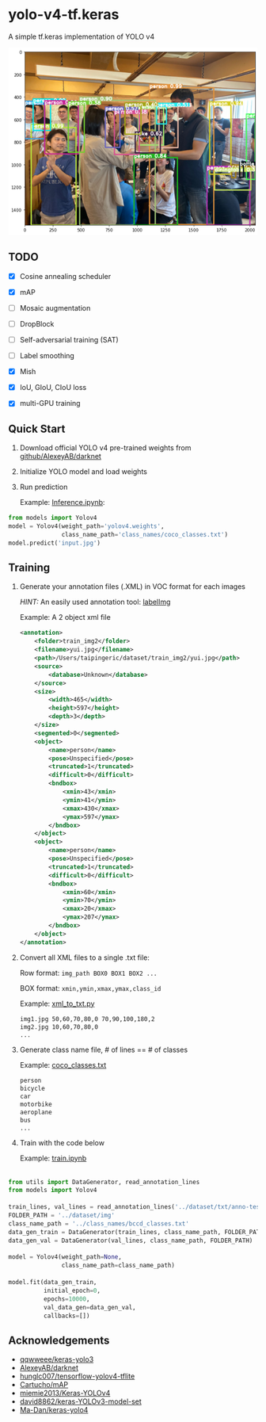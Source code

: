 # yolo-v4-tf.keras
A simple tf.keras implementation of YOLO v4

![asset/pred.png](asset/pred.png)

## TODO

- [X] Cosine annealing scheduler
- [X] mAP
- [ ] Mosaic augmentation
- [ ] DropBlock
- [ ] Self-adversarial training (SAT)
- [ ] Label smoothing
- [X] Mish
- [X] IoU, GIoU, CIoU loss 
- [X] multi-GPU training


## Quick Start

1. Download official YOLO v4 pre-trained weights from [github/AlexeyAB/darknet](https://drive.google.com/open?id=1cewMfusmPjYWbrnuJRuKhPMwRe_b9PaT)
2. Initialize YOLO model and load weights
3. Run prediction

    Example: [Inference.ipynb](notebook/Inference.ipynb):
```python
from models import Yolov4
model = Yolov4(weight_path='yolov4.weights', 
               class_name_path='class_names/coco_classes.txt')
model.predict('input.jpg')
```
    
## Training

1. Generate your annotation files (.XML) in VOC format for each images

    *HINT:* An easily used annotation tool: [labelImg](https://github.com/tzutalin/labelImg)
    
    Example: A 2 object xml file
    ```xml
    <annotation>
        <folder>train_img2</folder>
        <filename>yui.jpg</filename>
        <path>/Users/taipingeric/dataset/train_img2/yui.jpg</path>
        <source>
            <database>Unknown</database>
        </source>
        <size>
            <width>465</width>
            <height>597</height>
            <depth>3</depth>
        </size>
        <segmented>0</segmented>
        <object>
            <name>person</name>
            <pose>Unspecified</pose>
            <truncated>1</truncated>
            <difficult>0</difficult>
            <bndbox>
                <xmin>43</xmin>
                <ymin>41</ymin>
                <xmax>430</xmax>
                <ymax>597</ymax>
            </bndbox>
        </object>
        <object>
            <name>person</name>
            <pose>Unspecified</pose>
            <truncated>1</truncated>
            <difficult>0</difficult>
            <bndbox>
                <xmin>60</xmin>
                <ymin>70</ymin>
                <xmax>20</xmax>
                <ymax>207</ymax>
            </bndbox>
        </object>
    </annotation>
    
    ```

2. Convert all XML files to a single .txt file: 

    Row format: `img_path BOX0 BOX1 BOX2 ...`
    
    BOX format: `xmin,ymin,xmax,ymax,class_id`
    
    Example: [xml_to_txt.py](xml_to_txt.py)
    ```
    img1.jpg 50,60,70,80,0 70,90,100,180,2
    img2.jpg 10,60,70,80,0
    ...
    ``` 

3. Generate class name file, # of lines == # of classes

    Example: [coco_classes.txt](class_names/coco_classes.txt)
    ```
    person
    bicycle
    car
    motorbike
    aeroplane
    bus
    ...
    ```
4. Train with the code below
    
    Example: [train.ipynb](notebook/train.ipynb)
```python

from utils import DataGenerator, read_annotation_lines
from models import Yolov4

train_lines, val_lines = read_annotation_lines('../dataset/txt/anno-test.txt', test_size=0.1)
FOLDER_PATH = '../dataset/img'
class_name_path = '../class_names/bccd_classes.txt'
data_gen_train = DataGenerator(train_lines, class_name_path, FOLDER_PATH)
data_gen_val = DataGenerator(val_lines, class_name_path, FOLDER_PATH)

model = Yolov4(weight_path=None, 
               class_name_path=class_name_path)

model.fit(data_gen_train, 
          initial_epoch=0,
          epochs=10000, 
          val_data_gen=data_gen_val,
          callbacks=[])

```
   
## Acknowledgements


* [qqwweee/keras-yolo3](https://github.com/qqwweee/keras-yolo3)
* [AlexeyAB/darknet](https://github.com/AlexeyAB/darknet)
* [hunglc007/tensorflow-yolov4-tflite](https://github.com/hunglc007/tensorflow-yolov4-tflite)
* [Cartucho/mAP](https://github.com/Cartucho/mAP)
* [miemie2013/Keras-YOLOv4](https://github.com/miemie2013/Keras-YOLOv4)
* [david8862/keras-YOLOv3-model-set](https://github.com/david8862/keras-YOLOv3-model-set)
* [Ma-Dan/keras-yolo4](https://github.com/Ma-Dan/keras-yolo4)
